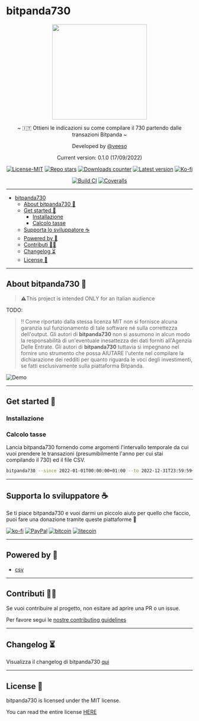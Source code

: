 # bitpanda730

<p align="center">
  <img src="/docs/images/bitpanda730.png" width="256" height="256" />
</p>

<p align="center">~ 🇮🇹 Ottieni le indicazioni su come compilare il 730 partendo dalle transazioni Bitpanda ~</p>

<p align="center">Developed by <a href="https://veeso.github.io/" target="_blank">@veeso</a></p>
<p align="center">Current version: 0.1.0 (17/09/2022)</p>

<p align="center">
  <a href="https://opensource.org/licenses/MIT"
    ><img
      src="https://img.shields.io/badge/License-MIT-teal.svg"
      alt="License-MIT"
  /></a>
  <a href="https://github.com/veeso/bitpanda730/stargazers"
    ><img
      src="https://img.shields.io/github/stars/veeso/bitpanda730.svg"
      alt="Repo stars"
  /></a>
  <a href="https://crates.io/crates/bitpanda730"
    ><img
      src="https://img.shields.io/crates/d/bitpanda730.svg"
      alt="Downloads counter"
  /></a>
  <a href="https://crates.io/crates/bitpanda730"
    ><img
      src="https://img.shields.io/crates/v/bitpanda730.svg"
      alt="Latest version"
  /></a>
  <a href="https://ko-fi.com/veeso">
    <img
      src="https://img.shields.io/badge/donate-ko--fi-red"
      alt="Ko-fi"
  /></a>
</p>
<p align="center">
  <a href="https://github.com/veeso/bitpanda730/actions"
    ><img
      src="https://github.com/veeso/bitpanda730/workflows/Build/badge.svg"
      alt="Build CI"
  /></a>
  <a href="https://coveralls.io/github/veeso/bitpanda730"
    ><img
      src="https://coveralls.io/repos/github/veeso/bitpanda730/badge.svg"
      alt="Coveralls"
  /></a>
</p>

---

- [bitpanda730](#bitpanda730)
  - [About bitpanda730 🐼](#about-bitpanda730-)
  - [Get started 🏁](#get-started-)
    - [Installazione](#installazione)
    - [Calcolo tasse](#calcolo-tasse)
  - [Supporta lo sviluppatore ☕](#supporta-lo-sviluppatore-)
  - [Powered by 💪](#powered-by-)
  - [Contributi 🤝🏻](#contributi-)
  - [Changelog ⏳](#changelog-)
  - [License 📃](#license-)

---

## About bitpanda730 🐼

> ⚠️This project is intended ONLY for an Italian audience

TODO:

> ‼️ Come riportato dalla stessa licenza MIT non si fornisce alcuna garanzia sul funzionamento di tale software né sulla correttezza dell'output. Gli autori di **bitpanda730** non si assumono in alcun modo la responsabilità di un'eventuale inesattezza dei dati forniti all'Agenzia Delle Entrate.
> Gli autori di **bitpanda730** tuttavia si impegnano nel fornire uno strumento che possa AIUTARE l'utente nel compilare la dichiarazione dei redditi per quanto riguarda le voci degli investimenti, se fatti esclusivamente sulla piattaforma Bitpanda.

![Demo](/docs/images/demo.gif)

---

## Get started 🏁

### Installazione

### Calcolo tasse

Lancia bitpanda730 fornendo come argomenti l'intervallo temporale da cui vuoi prendere le transazioni (presumibilmente l'anno per cui stai compilando il 730) ed il file CSV.

```sh
bitpanda730 --since 2022-01-01T00:00:00+01:00 --to 2022-12-31T23:59:59+01:00 ~/bitpanda-trades-2023-05-12-15-26.csv
```

---

## Supporta lo sviluppatore ☕

Se ti piace bitpanda730 e vuoi darmi un piccolo aiuto per quello che faccio, puoi fare una donazione tramite queste piattaforme 🥳

[![ko-fi](https://img.shields.io/badge/Ko--fi-F16061?style=for-the-badge&logo=ko-fi&logoColor=white)](https://ko-fi.com/veeso)
[![PayPal](https://img.shields.io/badge/PayPal-00457C?style=for-the-badge&logo=paypal&logoColor=white)](https://www.paypal.me/chrisintin)
[![bitcoin](https://img.shields.io/badge/Bitcoin-ff9416?style=for-the-badge&logo=bitcoin&logoColor=white)](https://btc.com/bc1qvlmykjn7htz0vuprmjrlkwtv9m9pan6kylsr8w)
[![litecoin](https://img.shields.io/badge/Litecoin-345d9d?style=for-the-badge&logo=Litecoin&logoColor=white)](https://blockchair.com/litecoin/address/ltc1q89a7f859gt7nuekvnuuc25wapkq2f8ny78mp8l)

---

## Powered by 💪

- [csv](https://github.com/BurntSushi/rust-csv)

---

## Contributi 🤝🏻

Se vuoi contribuire al progetto, non esitare ad aprire una PR o un issue.

Per favore segui le [nostre contributing guidelines](CONTRIBUTING.md)

---

## Changelog ⏳

Visualizza il changelog di bitpanda730 [qui](CHANGELOG.md)

---

## License 📃

bitpanda730 is licensed under the MIT license.

You can read the entire license [HERE](LICENSE)

